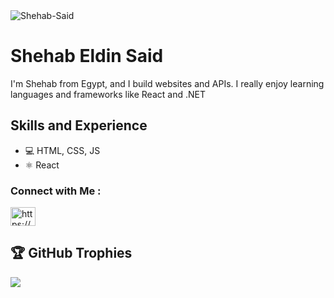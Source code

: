 
<img src="https://i.ibb.co/QHhGWZN/Shehab-Said.png" alt="Shehab-Said" border="0">

<h1 align="left">
 Shehab Eldin Said
</h1>


I'm Shehab from Egypt, and I build websites and APIs. I really enjoy learning languages and frameworks like React and .NET

<h2>Skills and Experience</h2>
<ul>
 <li>💻 HTML, CSS, JS</li>
 <li>⚛ React</li> 
</ul>

### Connect with Me :

<p align="left">
<a href="https://www.linkedin.com/in/shehab-eldin-said-88b185222/" target="blank"><img align="center" src="https://raw.githubusercontent.com/rahuldkjain/github-profile-readme-generator/master/src/images/icons/Social/linked-in-alt.svg" alt="https://www.linkedin.com/in/shehab-eldin-said-88b185222/" height="30" width="40" /></a>
</p>



## 🏆 GitHub Trophies
![](https://github-profile-trophy.vercel.app/?username=Shehab1001&theme=onedark&no-frame=false&no-bg=true&margin-w=4)

